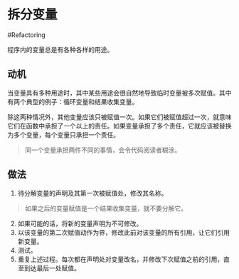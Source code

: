 # 拆分变量
#Refactoring 

程序内的变量总是有各种各样的用途。

## 动机

当变量具有多种用途时，其中某些用途会很自然地导致临时变量被多次赋值。其中有两个典型的例子：循环变量和结果收集变量。

除这两种情况外，其他变量应该只被赋值一次。如果它们被赋值超过一次，就意味它们在函数中承担了一个以上的责任。如果变量承担了多个责任，它就应该被替换为多个变量，每个变量只承担一个责任。

> 同一个变量承担两件不同的事情，会令代码阅读者糊涂。

## 做法

1. 待分解变量的声明及其第一次被赋值处，修改其名称。

> 如果之后的变量赋值是一个结果收集变量，就不要分解它。

2. 如果可能的话，将新的变量声明为不可修改。
3. 以该变量的第二次赋值动作为界，修改此前对该变量的所有引用，让它们引用新变量。
4. 测试。
5. 重复上述过程。每次都在声明处对变量改名，并修改下次赋值之前的引用，直至到达最后一处赋值。